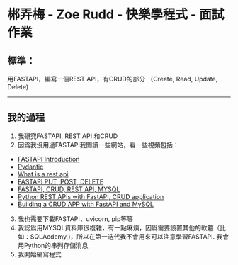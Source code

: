 # 郴弄梅 - Zoe Rudd - 快樂學程式 - 面試作業
## 標準：
用FASTAPI，編寫一個REST API，有CRUD的部分 （Create, Read, Update, Delete)

---

## 我的過程

1. 我研究FASTAPI, REST API 和CRUD
2. 因爲我沒用過FASTAPI我閲讀一些網站，看一些視頻包括：
  - [FASTAPI Introduction](https://fastapi.tiangolo.com/tutorial/first-steps/)
  - [Pydantic](https://pydantic-docs.helpmanual.io/)
  - [What is a rest api](https://www.redhat.com/en/topics/api/what-is-a-rest-api)
  - [FASTAPI PUT, POST, DELETE](https://www.youtube.com/watch?v=tpT48Rpt-Ww)
  - [FASTAPI, CRUD, REST API, MYSQL](https://www.youtube.com/watch?v=4Zy90rd0bkU)
  - [Python REST APIs with FastAPI, CRUD application](https://dev.to/xarala221/python-rest-apis-with-fastapi-crud-application-9kc)
  - [Building a CRUD APP with FastAPI and MySQL](https://blog.balasundar.com/building-a-crud-app-with-fastapi-and-mysql)

3. 我也需要下載FASTAPI，uvicorn, pip等等
4. 我認爲用MYSQL資料庫很複雜，有一點麻煩，因爲需要設置其他的軟體（比如：SQLAcdemy,)，所以在第一迭代我不會用來可以注意學習FASTAPI. 我會用Python的串列存儲消息
5. 我開始編寫程式
